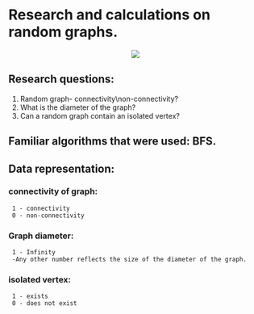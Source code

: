 # Research and calculations on random graphs.


<p align="center">
  <img src="https://www.geeksforgeeks.org/wp-content/uploads/undirectedgraph.png">
</p>


## Research questions:
1) Random graph- connectivity\non-connectivity?
2) What is the diameter of the graph?
3) Can a random graph contain an isolated vertex?


## Familiar algorithms that were used: BFS.

## Data representation:
### connectivity of graph:
     1 - connectivity 
     0 - non-connectivity
### Graph diameter:
     1 - Infinity
     -Any other number reflects the size of the diameter of the graph.
### isolated vertex:
     1 - exists
     0 - does not exist
